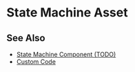 # State Machine Asset

<!-- PAGE IS TODO -->


## See Also

* [State Machine Component (TODO)](state-machine-component.md)
* [Custom Code](../custom-code/custom-code-overview.md)
